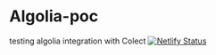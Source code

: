 # Algolia-poc
 testing algolia integration with Colect
[![Netlify Status](https://api.netlify.com/api/v1/badges/537d4bf3-39ab-42e6-aafd-5c0d00960ecb/deploy-status)](https://app.netlify.com/sites/algolia-poc/deploys)